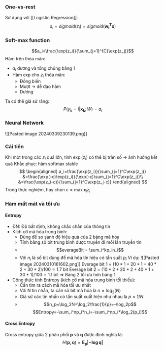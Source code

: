 ### One-vs-rest
Sử dụng với [[Logistic Regression]]:
$$a_i=sigmoid(z_i)=sigmoid(\mathbf{w_i^T x})$$
### Soft-max function
$$a_i=\frac{\exp(z_i)}{\sum_{j=1}^{C}\exp(z_j)}$$
Hàm trên thỏa mãn:
- $a_i$ dương và tổng chúng bằng 1
- Hàm exp cho $z_i$ thỏa mãn:
	- Đồng biến
	- Mượt -> dễ đạo hàm
	- Dương

Ta có thể giả sử rằng:
$$P(y_k=i|\mathbf{x_k};W)=a_i$$
### Neural Network
![[Pasted image 20240309230139.png]]

### Cải tiến 
Khi một trong các $z_i$ quá lớn, tính $\exp(z_i)$ có thể bị tràn số -> ảnh hưởng kết quả
Khắc phục: hàm softmax stable
$$
\begin{aligned}
a_i=\frac{\exp(z_i)}{\sum_{j=1}^C\exp(z_j)}
&=\frac{\exp(-c)\exp(z_i)}{\exp(-c)\sum_{j=1}^C\exp(z_j)}\\
&=\frac{\exp(z_i-c)}{\sum_{j=1}^C\exp(z_j-c)}
\end{aligned}
$$
Trong thực nghiệm, hay chọn $c=\max \mathbf{x}_iz_i$ 

### Hàm mất mát và tối ưu
#### Entropy
- ĐN: Độ bất định, không chắc chắn của thông tin
- Kích cỡ mã hóa trung bình:
	- Dùng để so sánh độ hiệu quả của 2 bảng mã hóa
	- Tính bằng số bit trung bình được truyền đi mỗi lần truyền tin
	- $$everageBit = \sum_i^kp_in_i$$
	- Với $n_i$ là số bit dùng để mã hóa tín hiệu có tần suất $p_i$
Ví dụ:
![[Pasted image 20240310161602.png]]
	Everage bit 1 = $(10*1 + 20*1+40*2+30*2)/100=1.7$ bit
	Everage bit 2 = $(10*2+20*2+40*1+30*1)/100=1.1$ bit
	=> Bảng 2 tối ưu hơn bảng 1
- Công thức tính Entropy (kích cỡ mã hóa trung bình tối thiểu):
	- Cần tìm ra cách mã hóa tối ưu nhất
	- Với N tin nhắn, ta cần số bit mã hóa là $n=\log_2(N)$
	- Giả sử các tin nhắn có tần suất xuất hiện như nhau là $p=1/N$ 
	- $$n_p=\log_2N=\log_2\frac{1}{p}=-\log_2p$$
$$Entropy=-\sum_i^np_i*n_i=-\sum_i^np_i*\log_2(p_i)$$
#### Cross Entropy
Cross entropy giữa 2 phân phối $\mathbf{p}$ và $\mathbf{q}$ được định nghĩa là:
$$H(\mathbf{p,q})=\mathbf{E_p|-\log q|}$$